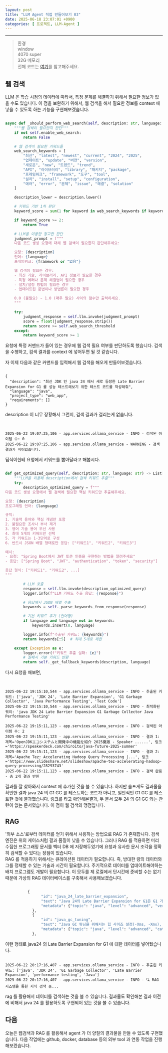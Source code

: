 ```yaml
---
layout: post
title: "LLM Agent 직접 만들어보기 03"
date: 2025-06-18 23:07:01 +0900
categories: [ 프로젝트, LLM-Agent ]
---
```


---


> 환경
> <br/> window
> <br/> 4070 super
> <br/> 32G 메모리
> <br/> 전체 코드는 [여기](https://github.com/seonb2n/local-ollama-agent)를 참고해주세요.

##  웹 검색

LLM 은 학습 시점의 데이터에 따라서, 특정 문제를 해결하기 위해서 필요한 정보가 없을 수도 있습니다. 이 점을 보완하기 위해서, 웹 검색을 해서 필요한 정보를 context 에 넣을 수 있도록 하는 기능을 구현해보겠습니다.

```python

async def _should_perform_web_search(self, description: str, language: str, framework: Optional[str]) -> bool:
    """웹 검색이 필요한지 판단"""
    if not self.enable_web_search:
        return False

    # 웹 검색이 필요한 키워드들
    web_search_keywords = [
        "최신", "latest", "newest", "current", "2024", "2025",
        "업데이트", "update", "버전", "version",
        "새로운", "new", "트렌드", "trend",
        "API", "라이브러리", "library", "패키지", "package",
        "프레임워크", "framework", "도구", "tool",
        "설치", "install", "setup", "configuration",
        "에러", "error", "문제", "issue", "해결", "solution"
    ]

    description_lower = description.lower()

    # 키워드 기반 1차 판단
    keyword_score = sum(1 for keyword in web_search_keywords if keyword in description_lower)

    if keyword_score >= 2:
        return True

    # LLM을 이용한 정교한 판단
    judgment_prompt = f"""
    다음 코드 생성 요청에 대해 웹 검색이 필요한지 판단해주세요:

    요청: {description}
    언어: {language}
    프레임워크: {framework or "없음"}

    웹 검색이 필요한 경우:
    - 최신 기술, 라이브러리, API 정보가 필요한 경우
    - 특정 에러나 문제 해결법이 필요한 경우
    - 설치/설정 방법이 필요한 경우
    - 업데이트된 문법이나 방법론이 필요한 경우

    0.0 (불필요) ~ 1.0 (매우 필요) 사이의 점수만 출력하세요.
    """

    try:
        judgment_response = self.llm.invoke(judgment_prompt)
        score = float(judgment_response.strip())
        return score >= self.web_search_threshold
    except:
        return keyword_score >= 1

```

요청에 특정 커맨드가 들어 있는 경우에 웹 검색 필요 여부를 판단하도록 했습니다. 검색을 수행하고, 검색 결과를 context 에 넣어두면 될 것 같습니다.

자 이제 다음과 같은 커맨드를 입력해서 웹 검색을 해오게 만들어보겠습니다.

```shell

{
  "description": "최신 JDK 인 java 24 에서 새로 등장한 Late Barrier Expansion for G1 를 성능 테스트해보기 위한 테스트 코드를 작성해줘",
  "language": "java",
  "project_type": "web_app",
  "requirements": []
}

```

description 이 너무 장황해서 그런지, 검색 결과가 걸리는게 없습니다.

```shell


2025-06-22 19:07:25,106 - app.services.ollama_service - INFO - 검색된 아이템 수: 0
2025-06-22 19:07:25,106 - app.services.ollama_service - WARNING - 검색 결과가 비어있습니다.

```

딥식이한테 요청에서 키워드를 뽑아달라고 해봅시다.

```python

def get_optimized_query(self, description: str, language: str) -> List[str]:
    """LLM을 이용해 description에서 검색 키워드 추출"""
    try:
        description_optimized_query = f"""
다음 코드 생성 요청에서 웹 검색에 필요한 핵심 키워드만 추출해주세요.

요청: {description}
프로그래밍 언어: {language}

규칙:
1. 기술적 용어와 핵심 개념만 포함
2. 불필요한 조사나 부사 제거
3. 영어 기술 용어 우선 사용
4. 최대 5개의 키워드만 선택
5. 각 키워드는 1-3단어로 구성
6. 반드시 JSON 배열 형태로만 응답: ["키워드1", "키워드2", "키워드3"]

예시:
- 요청: "Spring Boot에서 JWT 토큰 인증을 구현하는 방법을 알려주세요"
- 응답: ["Spring Boot", "JWT", "authentication", "token", "security"]

응답 형식: ["키워드1", "키워드2", ...]
"""

        # LLM 호출
        response = self.llm.invoke(description_optimized_query)
        logger.info(f"LLM 키워드 추출 응답: {response}")

        # 응답에서 JSON 배열 추출
        keywords = self._parse_keywords_from_response(response)

        # 기본 키워드 추가 (언어명)
        if language and language not in keywords:
            keywords.insert(0, language)

        logger.info(f"추출된 키워드: {keywords}")
        return keywords[:5]  # 최대 5개로 제한

    except Exception as e:
        logger.error(f"키워드 추출 실패: {e}")
        # 실패시 기본 키워드 반환
        return self._get_fallback_keywords(description, language)

```

다시 요청을 해보면,

```shell


2025-06-22 19:15:10,544 - app.services.ollama_service - INFO - 추출된 키워드: ['java', 'JDK 24', 'Late Barrier Expansion', 'G1 Garbage Collector', 'Java Performance Testing', 'Test Code']
2025-06-22 19:15:10,544 - app.services.ollama_service - INFO - 최적화된 쿼리: 'java JDK 24 Late Barrier Expansion G1 Garbage Collector Java Performance Testing'

2025-06-22 19:15:11,123 - app.services.ollama_service - INFO - 검색된 아이템 수: 2
2025-06-22 19:15:11,123 - app.services.ollama_service - INFO - 결과 1: 제목='OpenJDKエコシステムと開発中の機能を紹介 2025夏版 - Speaker ......', 링크='https://speakerdeck.com/chiroito/java-future-2025-summer'
2025-06-22 19:15:11,123 - app.services.ollama_service - INFO - 결과 2: 제목='Apache Tez: Accelerating Hadoop Query Processing |...', 링크='https://www.slideshare.net/slideshow/apache-tez-accelerating-hadoop-query-processing/28293743'
2025-06-22 19:15:11,123 - app.services.ollama_service - INFO - 검색 완료 - 총 2개 결과 반환

```

결과를 잘 찾아와서 context 에 추가한 것을 볼 수 있습니다. 하지만 슬프게도 결과물을 확인한 결과 java 24 의 G1 GC 를 테스트하는 코드가 아니고, 일반적인 G1 GC 를 테스트한 것에 불과했습니다. 링크를 타고 확인해본결과, 두 문서 모두 24 의 G1 GC 와는 관련이 없는 문서였습니다. 이 점이 웹 검색의 맹점입니다.

## RAG

'외부 소스'로부터 데이터를 얻기 위해서 사용하는 방법으로 RAG 가 존재합니다. 검색 엔진은 위의 케이스처럼 결과 품질이 낮을 수 있습니다. 그러나 RAG 를 적용하면 미리 수집한 프로그래밍 문서를 벡터 DB 에 저장해두었기에 요청과 유사한 문서 조각을 정확히 검색할 수 있다는 장점이 있습니다.
<br/> RAG 를 적용하기 위해서는 큐레이션된 데이터가 필요합니다. 즉, 방대한 량의 데이터와 그를 정제할 수 있는 기술과 시간이 필요합니다. 주기적으로 데이터를 업데이트해야하는 배치 프로그램도 개발이 필요합니다. 이 모두를 제 로컬에서 단시간에 준비할 수는 없기 때문에 가상의 RAG 데이터베이스를 구축해서 사용해보겠습니다.

```python

          {
                "id": "java_24_late_barrier_expansion",
                "text": "Java 24의 Late Barrier Expansion for G1은 G1 가비지 컬렉터의 성능을 개선하는 기술입니다. 메모리 배리어 삽입을 런타임까지 지연시켜 컴파일 시점의 최적화 기회를 늘립니다. -XX:+UseLateBarrierExpansion 플래그로 활성화할 수 있으며, 고성능 애플리케이션에서 GC 오버헤드를 줄이는 데 효과적입니다.",
                "metadata": {"topic": "java", "level": "advanced", "version": "24"}
            },
            {
                "id": "java_gc_tuning",
                "text": "Java GC 튜닝을 위해서는 힙 사이즈 설정(-Xms, -Xmx), GC 알고리즘 선택(-XX:+UseG1GC, -XX:+UseZGC), GC 로깅(-Xlog:gc), 그리고 애플리케이션별 최적화가 필요합니다. G1GC에서는 -XX:MaxGCPauseMillis로 목표 일시정지 시간을 설정할 수 있습니다.",
                "metadata": {"topic": "java", "level": "advanced", "category": "performance"}
            },

```

이런 형태로 java24 의 Late Barrier Expansion for G1 에 대한 데이터를 넣어뒀습니다.

```shell

2025-06-22 20:17:16,407 - app.services.ollama_service - INFO - 추출된 키워드: ['java', 'JDK 24', 'G1 Garbage Collector', 'Late Barrier Expansion', 'performance testing', 'Java']
2025-06-22 20:17:16,407 - app.services.ollama_service - INFO - 🔍 RAG 시스템을 통한 지식 검색 중...

```

rag 를 활용해서 데이터를 검색하는 것을 볼 수 있습니다. 결과물도 확인해본 결과 이전에 비해서 java 24 를 활용하도록 구현되어 있는 것을 볼 수 있습니다.

## 다음

오늘은 웹검색과 RAG 를 활용해서 agent 가 더 양질의 결과물을 만들 수 있도록 구현했습니다. 다음 작업에는 github, docker, database 등의 외부 tool 과 연동 작업을 진행해보겠습니다.

